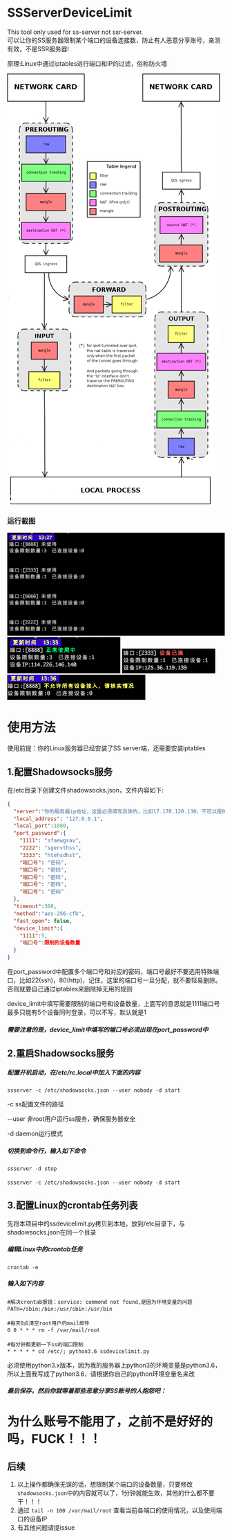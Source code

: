 # SSServerDeviceLimit
This tool only used for ss-server not ssr-server.     
可以让你的SS服务器限制某个端口的设备连接数，防止有人恶意分享账号，亲测有效，不是SSR服务器!
<p>原理:Linux中通过iptables进行端口和IP的过滤，俗称防火墙

![iptables规则](iptables.jpg)

### 运行截图
![未使用状态](never_used.png)
![正常使用](normal_use.png)
![设备连接数量达到极限](device_full.png)
![端口异常](all_device_limit.png)


# 使用方法
使用前提：你的Linux服务器已经安装了SS server端，还需要安装iptables

## 1.配置Shadowsocks服务
在/etc目录下创建文件shadowsocks.json，文件内容如下:
```json
{
  "server":"你的服务器ip地址，这里必须填写具体的，比如17.170.120.130，不可以是0.0.0.0或者127.0.0.1",
  "local_address": "127.0.0.1",
  "local_port":1080,
  "port_password":{
    "1111": "sfaewgsav",
    "2222": "sgervthss",
    "3333": "htehsdhst",
    "端口号": "密码",
    "端口号": "密码",
    "端口号": "密码",
    "端口号": "密码",
    "端口号": "密码"
  },
  "timeout":300,
  "method":"aes-256-cfb",
  "fast_open": false,
  "device_limit":{
    "1111":5,
    "端口号":限制的设备数量
  }
}
```
<p>在port_password中配置多个端口号和对应的密码，端口号最好不要选用特殊端口，比如22(ssh)，80(http)，记住，这里的端口号一旦分配，就不要轻易删除。否则就要自己通过iptables来删除掉无用的规则
<p>device_limit中填写需要限制的端口号和设备数量，上面写的意思就是1111端口号最多只能有5个设备同时登录，可以不写，默认就是1

##### 需要注意的是，device_limit中填写的端口号必须出现在port_password中

## 2.重启Shadowsocks服务
##### 配置开机启动，在/etc/rc.local中加入下面的内容
```commandline
ssserver -c /etc/shadowsocks.json --user nobody -d start
```
<p>-c ss配置文件的路径
<p>--user 非root用户运行ss服务，确保服务器安全
<p>-d daemon运行模式

##### 切换到命令行，输入如下命令
```commandline
ssserver -d stop

ssserver -c /etc/shadowsocks.json --user nobody -d start
```

## 3.配置Linux的crontab任务列表
先将本项目中的ssdevicelimit.py拷贝到本地，放到/etc目录下，与shadowsocks.json在同一个目录
##### 编辑Linux中的crontab任务
```commandline
crontab -e
```
##### 输入如下内容
```commandline
#解决crontab报错：service: commond not found,是因为环境变量的问题
PATH=/sbin:/bin:/usr/sbin:/usr/bin

#每天0点清空root用户的mail邮件
0 0 * * * rm -f /var/mail/root

#每分钟都更新一下ss的端口限制
* * * * * cd /etc/; python3.6 ssdevicelimit.py
```
<p>必须使用python3.x版本，因为我的服务器上python3的环境变量是python3.6，所以上面我写成了python3.6，请根据你自己的python环境变量名来改

##### 最后保存，然后你就等着那些恶意分享SS账号的人抱怨吧：
# 为什么账号不能用了，之前不是好好的吗，FUCK！！！

## 后续
1. 以上操作都确保无误的话，想限制某个端口的设备数量，只要修改```shadowsocks.json```中的内容就可以了，1分钟就能生效，其他的什么都不要干！！！
2. 通过 ```tail -n 100 /var/mail/root``` 查看当前各端口的使用情况，以及使用端口的设备IP
3. 有其他问题请提issue
